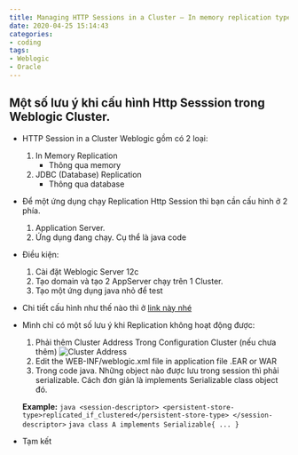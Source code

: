 ```yaml
---
title: Managing HTTP Sessions in a Cluster – In memory replication type
date: 2020-04-25 15:14:43
categories:
- coding
tags:
- Weblogic
- Oracle
---
```

## Một số lưu ý khi cấu hình Http Sesssion trong Weblogic Cluster.

- HTTP Session in a Cluster Weblogic gồm có 2 loại:
    1. In Memory Replication
        - Thông qua memory
    2. JDBC (Database) Replication
        - Thông qua database

- Để một ứng dụng chạy Replication Http Session thì bạn cần cấu hình ở 2 phía. 
    1. Application Server.
    2. Ứng dụng đang chạy. Cụ thể là java code 

- Điều kiện:
    1. Cài đặt Weblogic Server 12c
    2. Tạo domain và tạo 2 AppServer chạy trên 1 Cluster.
    3. Tạo một ứng dụng java nhỏ để test


- Chi tiết cấu hình như thế nào thì ở [link này nhé](https://www.oracle.com/webfolder/technetwork/tutorials/obe/fmw/wls/12c/12-ManageSessions--4478/session.htm)

- Mình chỉ có một số lưu ý khi Replication không hoạt động được:
    1. Phải thêm Cluster Address Trong Configuration Cluster (nếu chưa thêm)
        ![Cluster Address](https://1.bp.blogspot.com/-Rc-7RzK1fVo/W8lP4DepNnI/AAAAAAAANTM/T65DFUe9q7cPBRsGyH330m6mBcXkf6PxACLcBGAs/s400/cluster.png)
    2. Edit the WEB-INF/weblogic.xml file in application file .EAR or WAR
    3. Trong code java. Những object nào được lưu trong session thì phải serializable. Cách đơn giản là implements Serializable class object đó.

    **Example:**
        ``` java
            <session-descriptor>
                <persistent-store-type>replicated_if_clustered</persistent-store-type>
            </session-descriptor>
        ```
        ``` java
            class A implements Serializable{
                ...
            }
        ```

- Tạm kết
